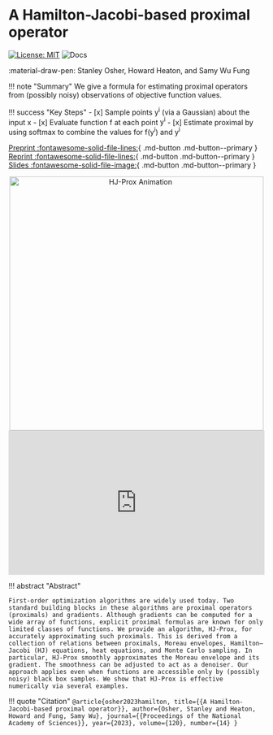# A Hamilton-Jacobi-based proximal operator

[![License: MIT](https://img.shields.io/badge/License-MIT-yellow.svg)](https://opensource.org/licenses/MIT)
![Docs](https://github.com/mines-opt-ml/hj-prox/actions/workflows/ci.yml/badge.svg)

:material-draw-pen: Stanley Osher, Howard Heaton, and Samy Wu Fung

!!! note "Summary"
    We give a formula for estimating proximal operators from (possibly noisy) observations of objective function values.

!!! success "Key Steps"
    - [x] Sample points $\mathsf{y^i}$ (via a Gaussian) about the input $\mathsf{x}$
    - [x] Evaluate function $\mathsf{f}$ at each point $\mathsf{y^i}$
    - [x] Estimate proximal by using softmax to combine the values for $\mathsf{f(y^i)}$ and $\mathsf{y^i}$

[Preprint :fontawesome-solid-file-lines:](assets/hj-prox-preprint.pdf){ .md-button .md-button--primary }
[Reprint :fontawesome-solid-file-lines:](https://www.pnas.org/doi/10.1073/pnas.2220469120){ .md-button .md-button--primary }
[Slides :fontawesome-solid-file-image:](assets/hj-prox-slides.pdf){ .md-button .md-button--primary }

<center>
    <img src="assets/hj-prox-animation.gif" alt="HJ-Prox Animation" width="500"/>
</center>

<div style="padding:56.25% 0 0 0;position:relative;"><iframe src="https://player.vimeo.com/video/778967515?h=57c80f74a7&amp;badge=0&amp;autopause=0&amp;player_id=0&amp;app_id=58479" frameborder="0" allow="autoplay; fullscreen; picture-in-picture" allowfullscreen style="position:absolute;top:0;left:0;width:100%;height:100%;" title="A Hamilton-Jacobi-based Proximal Operator"></iframe></div><script src="https://player.vimeo.com/api/player.js"></script>

!!! abstract "Abstract"

    First-order optimization algorithms are widely used today. Two standard building blocks in these algorithms are proximal operators (proximals) and gradients. Although gradients can be computed for a wide array of functions, explicit proximal formulas are known for only limited classes of functions. We provide an algorithm, HJ-Prox, for accurately approximating such proximals. This is derived from a collection of relations between proximals, Moreau envelopes, Hamilton–Jacobi (HJ) equations, heat equations, and Monte Carlo sampling. In particular, HJ-Prox smoothly approximates the Moreau envelope and its gradient. The smoothness can be adjusted to act as a denoiser. Our approach applies even when functions are accessible only by (possibly noisy) black box samples. We show that HJ-Prox is effective numerically via several examples.

!!! quote "Citation"
    ```
    @article{osher2023hamilton,
             title={{A Hamilton-Jacobi-based proximal operator}},
             author={Osher, Stanley and Heaton, Howard and Fung, Samy Wu},
             journal={{Proceedings of the National Academy of Sciences}},
             year={2023},
             volume={120},
             number={14}
    }
    ```
